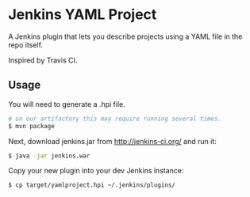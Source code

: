 # Jenkins YAML Project

A Jenkins plugin that lets you describe projects using a YAML file in
the repo itself.

Inspired by Travis CI.

## Usage

You will need to generate a .hpi file.

```bash
# on our artifactory this may require running several times.
$ mvn package
```

Next, download jenkins.jar from http://jenkins-ci.org/ and run it:

```bash
$ java -jar jenkins.war
```

Copy your new plugin into your dev Jenkins instance:

```bash
$ cp target/yamlproject.hpi ~/.jenkins/plugins/
```
